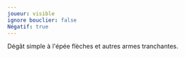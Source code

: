 ```yaml
---
joueur: visible
ignore bouclier: false
Négatif: true
---
```

Dégât simple à l'épée flèches et autres armes tranchantes.

